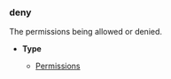 ### deny [](https://discordpy.readthedocs.io/en/v1.7.3/api.html#discord.AuditLogDiff.deny)

The permissions being allowed or denied.

- **Type**

	- [Permissions](discord/Data%20Classes/Permissions/Permissions)

